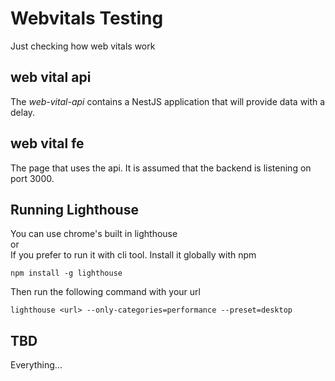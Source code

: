 # Webvitals Testing
Just checking how web vitals work

## web vital api
The *web-vital-api* contains a NestJS application that will provide data with a delay.

## web vital fe
The page that uses the api. It is assumed that the backend is listening on port 3000.

## Running Lighthouse
You can use chrome's built in lighthouse  
or   
If you prefer to run it with cli tool. Install it globally with npm
```
npm install -g lighthouse
```
Then run the following command with your url
```
lighthouse <url> --only-categories=performance --preset=desktop
```

## TBD
Everything...